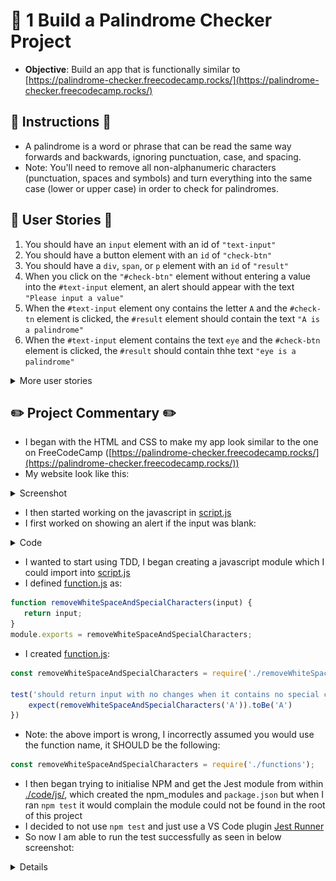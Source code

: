 # 🚧 1 Build a Palindrome Checker Project

* **Objective**: Build an app that is functionally similar to [https://palindrome-checker.freecodecamp.rocks/](https://palindrome-checker.freecodecamp.rocks/)

## 📜 Instructions 📜

* A palindrome is a word or phrase that can be read the same way forwards and backwards, ignoring punctuation, case, and spacing.
* Note: You'll need to remove all non-alphanumeric characters (punctuation, spaces and symbols) and turn everything into the same case (lower or upper case) in order to check for palindromes.

## 📖 User Stories 📖 

1. You should have an `input` element with an id of `"text-input"`
2. You should have a button element with an `id` of `"check-btn"`
3. You should have a `div`, `span`, or `p` element with an `id` of `"result"`
4. When you click on the `"#check-btn"` element without entering a value into the `#text-input` element, an alert should appear with the text `"Please input a value"`
5. When the `#text-input` element ony contains the letter `A` and the `#check-tn` element is clicked, the `#result` element should contain the text `"A is a palindrome"`
6. When the `#text-input` element contains the text `eye` and the `#check-btn` element is clicked, the `#result` should contain thhe text `"eye is a palindrome"`

<details>
<summary>More user stories</summary>

7. When the `#text-input` element contains the text `_eye` and the `#check-btn` element is clicked, the `#result` element should contain the text `"_eye is a palindrome"`
8. When the `#text-input` element contains the text `race car` and the `#check-btn` element is clicked, the `#result` element should contain the text `"race car is a palindrome"`
9.  When the `#text-input` element contains the text not a palindrome and the `#check-btn` element is clicked, the `#result` element should contain the text `"not a palindrome is not a palindrome"`
10. When the `#text-input` element contains the text `A man, a plan, a canal. Panama` and the `#check-btn` element is clicked, the `#result` element should contain the text `"A man, a plan, a canal. Panama is a palindrome"`
11. When the `#text-input` element contains the text `never odd or even` and the `#check-btn element` is clicked, the `#result` element should contain the text `"never odd or even is a palindrome"`
12. When the `#text-input` element contains the text `nope ` and the `#check-btn element` is clicked, the `#result` element should contain the text `"nope is not a palindrome"`
13. When the `#text-input` element contains the text `almostomla` and the `#check-btn element` is clicked, the `#result` element should contain the text `"almostomla is not a palindrome"`
14. When the `#text-input` element contains the text `My age is 0, 0 si ega ym.` and the `#check-btn element` is clicked, the `#result` element should contain the text `"My age is 0, 0 si ega ym. is a palindrome"`
15. When the `#text-input` element contains the text ` 1 eye for of 1 eye.` and the `#check-btn element` is clicked, the `#result` element should contain the text `"1 eye for of 1 eye. is not a palindrome"`
16. When the `#text-input` element contains the text `0_0 (: /-\ :) 0-0` and the `#check-btn element` is clicked, the `#result` element should contain the text `"0_0 (: /-\ :) 0-0 is a palindrome"`
17. When the `#text-input` element contains the text `five|\_/|four` and the `#check-btn element` is clicked, the `#result` element should contain the text `"five|\_/|four is not a palindrome"`
</details>

## ✏️ Project Commentary ✏️
* I began with the HTML and CSS to make my app look similar to the one on FreeCodeCamp ([https://palindrome-checker.freecodecamp.rocks/](https://palindrome-checker.freecodecamp.rocks/))
* My website look like this:
<details>
<summary>Screenshot</summary>

![](./screenshots/2024-09-25-10-54-37.png)

<hr>
</details>

* I then started working on the javascript in [script.js](./code/script.js)
* I first worked on showing an alert if the input was blank:
<details>
<summary>Code</summary>

```js
/* getting the form element, so i cann listen to when 
   it is submitted
*/
const palindromeChecker = document.getElementById("palindrome-checker");
const textInput = document.getElementById("text-input").value

palindromeChecker.addEventListener("submit", palindromeCheck);

function palindromeCheck(e) {
   e.preventDefault(); // stop form from being submitted

   console.log("check clicked")
   console.log(textInput)

   if (textInput.length === 0) 
      alert("Please input a value")
}
```
</summary>
</details>

* I wanted to start using TDD, I began creating a javascript module which I could import into [script.js](./code/script.js)
* I defined [function.js](./code/js/functions.js) as:
```js
function removeWhiteSpaceAndSpecialCharacters(input) {
   return input;
}
module.exports = removeWhiteSpaceAndSpecialCharacters;
```
* I created [function.js](./code/js/functions.test.js):
```js
const removeWhiteSpaceAndSpecialCharacters = require('./removeWhiteSpaceAndSpecialCharacters');

test('should return input with no changes when it contains no special characters', ()=> {
    expect(removeWhiteSpaceAndSpecialCharacters('A')).toBe('A')
})
```
* Note: the above import is wrong, I incorrectly assumed you would use the function name, it SHOULD be the following:
```js
const removeWhiteSpaceAndSpecialCharacters = require('./functions');
```
* I then began trying to initialise NPM and get the Jest module from within [./code/js/](./code/js/), which created the npm_modules and `package.json` but when I ran `npm test` it would complain the module could not be found in the root of this project
* I decided to not use `npm test` and just use a VS Code plugin [Jest Runner](https://marketplace.visualstudio.com/items?itemName=firsttris.vscode-jest-runner)
* So now I am able to run the test successfully as seen in below screenshot:
<details>

![](./screenshots/2024-09-25-11-28-10.png)

</details>